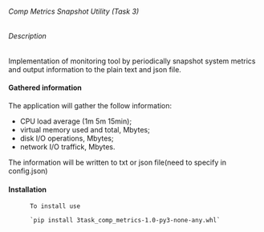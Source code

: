 ######  Comp Metrics Snapshot Utility (Task 3)

###### Description

Implementation of monitoring tool by periodically snapshot system metrics and output information to the plain text and  json file.

#### Gathered information

The application will gather the follow information:  
  - CPU load average (1m 5m 15min);  
  - virtual memory used and total, Mbytes;  
  - disk I/O operations, Mbytes;  
  - network I/O traffick, Mbytes.  
          
The information will be written to txt or json file(need to specify in config.json)
          
          
#### Installation
          
           
          To install use
          
          `pip install 3task_comp_metrics-1.0-py3-none-any.whl`
          
          
